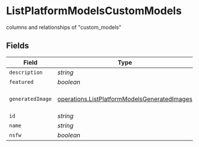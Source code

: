# ListPlatformModelsCustomModels

columns and relationships of "custom_models"


## Fields

| Field                                                                                                               | Type                                                                                                                | Required                                                                                                            | Description                                                                                                         |
| ------------------------------------------------------------------------------------------------------------------- | ------------------------------------------------------------------------------------------------------------------- | ------------------------------------------------------------------------------------------------------------------- | ------------------------------------------------------------------------------------------------------------------- |
| `description`                                                                                                       | *string*                                                                                                            | :heavy_minus_sign:                                                                                                  | N/A                                                                                                                 |
| `featured`                                                                                                          | *boolean*                                                                                                           | :heavy_minus_sign:                                                                                                  | N/A                                                                                                                 |
| `generatedImage`                                                                                                    | [operations.ListPlatformModelsGeneratedImages](../../../sdk/models/operations/listplatformmodelsgeneratedimages.md) | :heavy_minus_sign:                                                                                                  | columns and relationships of "generated_images"                                                                     |
| `id`                                                                                                                | *string*                                                                                                            | :heavy_minus_sign:                                                                                                  | N/A                                                                                                                 |
| `name`                                                                                                              | *string*                                                                                                            | :heavy_minus_sign:                                                                                                  | N/A                                                                                                                 |
| `nsfw`                                                                                                              | *boolean*                                                                                                           | :heavy_minus_sign:                                                                                                  | N/A                                                                                                                 |